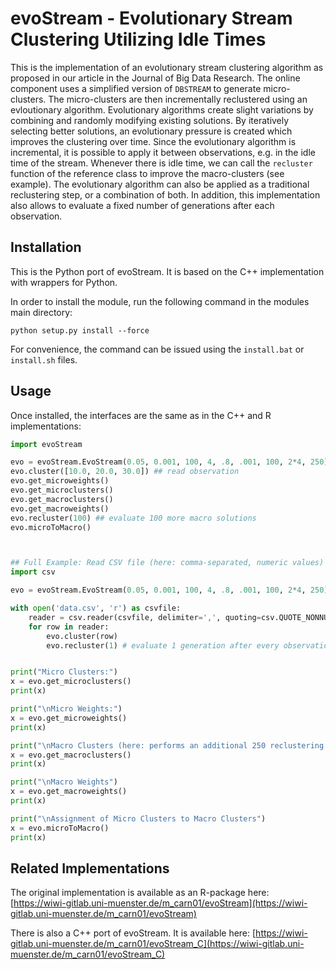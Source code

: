 # evoStream - Evolutionary Stream Clustering Utilizing Idle Times

This is the implementation of an evolutionary stream clustering algorithm as proposed in our article in the Journal of Big Data Research.
The online component uses a simplified version of `DBSTREAM` to generate micro-clusters.
The micro-clusters are then incrementally reclustered using an evloutionary algorithm.
Evolutionary algorithms create slight variations by combining and randomly modifying existing solutions.
By iteratively selecting better solutions, an evolutionary pressure is created which improves the clustering over time.
Since the evolutionary algorithm is incremental, it is possible to apply it between observations, e.g. in the idle time of the stream.
Whenever there is idle time, we can call the `recluster` function of the reference class to improve the macro-clusters (see example).
The evolutionary algorithm can also be applied as a traditional reclustering step, or a combination of both.
In addition, this implementation also allows to evaluate a fixed number of generations after each observation.

## Installation

This is the Python port of evoStream. It is based on the C++ implementation with wrappers for Python.

In order to install the module, run the following command in the modules main directory:

```
python setup.py install --force
```

For convenience, the command can be issued using the `install.bat` or `install.sh` files.


## Usage

Once installed, the interfaces are the same as in the C++ and R implementations:


```Python
import evoStream

evo = evoStream.EvoStream(0.05, 0.001, 100, 4, .8, .001, 100, 2*4, 250) ## init
evo.cluster([10.0, 20.0, 30.0]) ## read observation
evo.get_microweights()
evo.get_microclusters()
evo.get_macroclusters()
evo.get_macroweights()
evo.recluster(100) ## evaluate 100 more macro solutions
evo.microToMacro()



## Full Example: Read CSV file (here: comma-separated, numeric values)
import csv

evo = evoStream.EvoStream(0.05, 0.001, 100, 4, .8, .001, 100, 2*4, 250);

with open('data.csv', 'r') as csvfile:
    reader = csv.reader(csvfile, delimiter=',', quoting=csv.QUOTE_NONNUMERIC)
    for row in reader:
        evo.cluster(row)
        evo.recluster(1) # evaluate 1 generation after every observation. This can be adapted to the available time


print("Micro Clusters:")
x = evo.get_microclusters()
print(x)

print("\nMicro Weights:")
x = evo.get_microweights()
print(x)

print("\nMacro Clusters (here: performs an additional 250 reclustering steps, see parameter)")
x = evo.get_macroclusters()
print(x)

print("\nMacro Weights")
x = evo.get_macroweights()
print(x)

print("\nAssignment of Micro Clusters to Macro Clusters")
x = evo.microToMacro()
print(x)
```


## Related Implementations

The original implementation is available as an R-package here: [https://wiwi-gitlab.uni-muenster.de/m_carn01/evoStream](https://wiwi-gitlab.uni-muenster.de/m_carn01/evoStream)

There is also a C++ port of evoStream. It is available here: [https://wiwi-gitlab.uni-muenster.de/m_carn01/evoStream_C](https://wiwi-gitlab.uni-muenster.de/m_carn01/evoStream_C)

